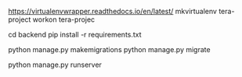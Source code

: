 https://virtualenvwrapper.readthedocs.io/en/latest/
mkvirtualenv tera-project
workon tera-projec

cd backend
pip install -r requirements.txt

python manage.py makemigrations
python manage.py migrate

python manage.py runserver
